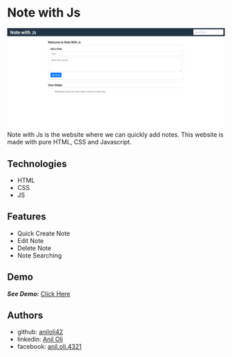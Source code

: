 # Note with Js

![PC version of Notes with Js](imgs/PC_Version.png)
Note with Js is the website where we can quickly add notes. This website is made with pure HTML, CSS and Javascript.

## Technologies

- HTML
- CSS
- JS

## Features

- Quick Create Note
- Edit Note
- Delete Note
- Note Searching

## Demo

**_See Demo:_** [Click Here](https://rawcdn.githack.com/aniloli42/noteswithjs/9081b842d84aff4e2659e6b6321be27b37f56b46/index.html)

## Authors

- github: [aniloli42](https://www.github.com/aniloli42)
- linkedin: [Anil Oli](https://www.linkedin.com/in/aniloli)
- facebook: [anil.oli.4321](https://www.facebook.com/anil.oli.4321)
